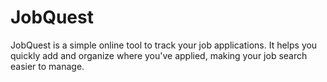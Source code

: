 # JobQuest
JobQuest is a simple online tool to track your job applications. It helps you quickly add and organize where you've applied, making your job search easier to manage.
